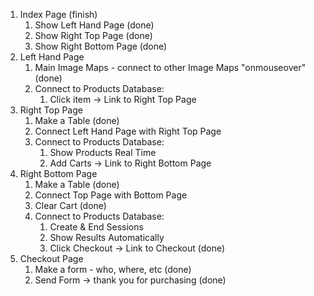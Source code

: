 1. Index Page (finish)
   1. Show Left Hand Page (done)
   2. Show Right Top Page (done)
   3. Show Right Bottom Page (done)
2. Left Hand Page
   1. Main Image Maps - connect to other Image Maps "onmouseover" (done)
   2. Connect to Products Database:
      1. Click item -> Link to Right Top Page
3. Right Top Page
   1. Make a Table (done)
   2. Connect Left Hand Page with Right Top Page
   3. Connect to Products Database:
      1. Show Products Real Time
      2. Add Carts -> Link to Right Bottom Page
4. Right Bottom Page
   1. Make a Table (done)
   2. Connect Top Page with Bottom Page
   3. Clear Cart (done)
   4. Connect to Products Database:
      1. Create & End Sessions
      2. Show Results Automatically
      3. Click Checkout -> Link to Checkout (done)
5. Checkout Page
   1. Make a form - who, where, etc (done)
   2. Send Form -> thank you for purchasing (done)